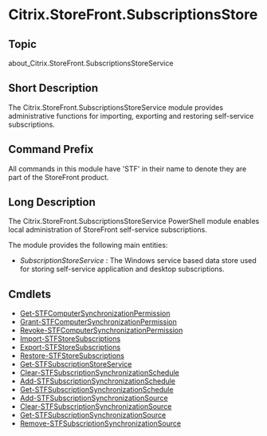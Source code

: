 ﻿# Citrix.StoreFront.SubscriptionsStore


## Topic

about_Citrix.StoreFront.SubscriptionsStoreService


## Short Description

The Citrix.StoreFront.SubscriptionsStoreService module provides administrative functions for importing, exporting and restoring self-service subscriptions.


## Command Prefix

All commands in this module have 'STF' in their name to denote they are part of the StoreFront product.


## Long Description

The Citrix.StoreFront.SubscriptionsStoreService PowerShell module enables local administration of StoreFront self-service subscriptions.

The module provides the following main entities:

- *SubscriptionStoreService* : The Windows service based data store used for storing self-service application and desktop subscriptions.


## Cmdlets
* [Get-STFComputerSynchronizationPermission](Get-STFComputerSynchronizationPermission.md)
* [Grant-STFComputerSynchronizationPermission](Grant-STFComputerSynchronizationPermission.md)
* [Revoke-STFComputerSynchronizationPermission](Revoke-STFComputerSynchronizationPermission.md)
* [Import-STFStoreSubscriptions](Import-STFStoreSubscriptions.md)
* [Export-STFStoreSubscriptions](Export-STFStoreSubscriptions.md)
* [Restore-STFStoreSubscriptions](Restore-STFStoreSubscriptions.md)
* [Get-STFSubscriptionStoreService](Get-STFSubscriptionStoreService.md)
* [Clear-STFSubscriptionSynchronizationSchedule](Clear-STFSubscriptionSynchronizationSchedule.md)
* [Add-STFSubscriptionSynchronizationSchedule](Add-STFSubscriptionSynchronizationSchedule.md)
* [Get-STFSubscriptionSynchronizationSchedule](Get-STFSubscriptionSynchronizationSchedule.md)
* [Add-STFSubscriptionSynchronizationSource](Add-STFSubscriptionSynchronizationSource.md)
* [Clear-STFSubscriptionSynchronizationSource](Clear-STFSubscriptionSynchronizationSource.md)
* [Get-STFSubscriptionSynchronizationSource](Get-STFSubscriptionSynchronizationSource.md)
* [Remove-STFSubscriptionSynchronizationSource](Remove-STFSubscriptionSynchronizationSource.md)

